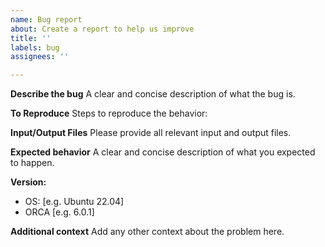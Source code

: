 ```yaml
---
name: Bug report
about: Create a report to help us improve
title: ''
labels: bug
assignees: ''

---
```


**Describe the bug**
A clear and concise description of what the bug is.

**To Reproduce**
Steps to reproduce the behavior:

**Input/Output Files**
Please provide all relevant input and output files.

**Expected behavior**
A clear and concise description of what you expected to happen.

**Version:**
 - OS: [e.g. Ubuntu 22.04]
 - ORCA [e.g. 6.0.1]

**Additional context**
Add any other context about the problem here.
